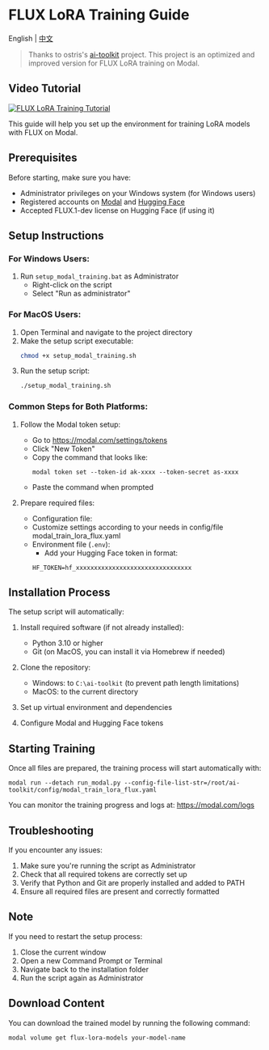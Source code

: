 # FLUX LoRA Training Guide

English | [中文](README.md)

> Thanks to ostris's [ai-toolkit](https://github.com/ostris/ai-toolkit) project. This project is an optimized and improved version for FLUX LoRA training on Modal.

## Video Tutorial
[![FLUX LoRA Training Tutorial](https://img.youtube.com/vi/Xjuz92Xmv5w/0.jpg)](https://www.youtube.com/watch?v=Xjuz92Xmv5w)

This guide will help you set up the environment for training LoRA models with FLUX on Modal.

## Prerequisites

Before starting, make sure you have:
- Administrator privileges on your Windows system (for Windows users)
- Registered accounts on [Modal](https://modal.com) and [Hugging Face](https://huggingface.co)
- Accepted FLUX.1-dev license on Hugging Face (if using it)

## Setup Instructions

### For Windows Users:

1. Run `setup_modal_training.bat` as Administrator
   - Right-click on the script
   - Select "Run as administrator"

### For MacOS Users:

1. Open Terminal and navigate to the project directory
2. Make the setup script executable:
   ```bash
   chmod +x setup_modal_training.sh
   ```
3. Run the setup script:
   ```bash
   ./setup_modal_training.sh
   ```

### Common Steps for Both Platforms:

1. Follow the Modal token setup:
   - Go to https://modal.com/settings/tokens
   - Click "New Token"
   - Copy the command that looks like:
     ```
     modal token set --token-id ak-xxxx --token-secret as-xxxx
     ```
   - Paste the command when prompted

2. Prepare required files:
   - Configuration file:
   - Customize settings according to your needs in config/file modal_train_lora_flux.yaml
   - Environment file (`.env`):
     - Add your Hugging Face token in format:
     ```
     HF_TOKEN=hf_xxxxxxxxxxxxxxxxxxxxxxxxxxxxxxxx
     ```

## Installation Process

The setup script will automatically:
1. Install required software (if not already installed):
   - Python 3.10 or higher
   - Git (on MacOS, you can install it via Homebrew if needed)

2. Clone the repository:
   - Windows: to `C:\ai-toolkit` (to prevent path length limitations)
   - MacOS: to the current directory
   
3. Set up virtual environment and dependencies
4. Configure Modal and Hugging Face tokens

## Starting Training

Once all files are prepared, the training process will start automatically with:
```
modal run --detach run_modal.py --config-file-list-str=/root/ai-toolkit/config/modal_train_lora_flux.yaml
```

You can monitor the training progress and logs at: https://modal.com/logs

## Troubleshooting

If you encounter any issues:
1. Make sure you're running the script as Administrator
2. Check that all required tokens are correctly set up
3. Verify that Python and Git are properly installed and added to PATH
4. Ensure all required files are present and correctly formatted

## Note

If you need to restart the setup process:
1. Close the current window
2. Open a new Command Prompt or Terminal
3. Navigate back to the installation folder
4. Run the script again as Administrator

## Download Content
You can download the trained model by running the following command:
```
modal volume get flux-lora-models your-model-name
``` 